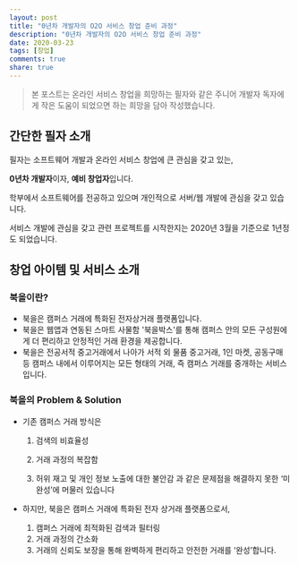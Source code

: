 ```yaml
---
layout: post
title: "0년차 개발자의 O2O 서비스 창업 준비 과정"
description: "0년차 개발자의 O2O 서비스 창업 준비 과정"
date: 2020-03-23
tags: [창업]
comments: true
share: true
---
```


> 본 포스트는 온라인 서비스 창업을 희망하는 필자와 같은 주니어 개발자 독자에게 작은 도움이 되었으면 하는 희망을 담아 작성했습니다.
>

## 간단한 필자 소개

필자는 소프트웨어 개발과 온라인 서비스 창업에 큰 관심을 갖고 있는,

**0년차 개발자**이자, **예비 창업자**입니다.



학부에서 소프트웨어를 전공하고 있으며 개인적으로 서버/웹 개발에 관심을 갖고 있습니다. 

서비스 개발에 관심을 갖고 관련 프로젝트를 시작한지는 2020년 3월을 기준으로 1년정도 되었습니다.

## 창업 아이템 및 서비스 소개

### 북을이란?
- 북을은 캠퍼스 거래에 특화된 전자상거래 플랫폼입니다.
- 북을은 웹앱과 연동된 스마트 사물함 '북을박스'를 통해 캠퍼스 안의 모든 구성원에게 더 편리하고 안정적인 거래 환경을 제공합니다.
- 북을은 전공서적 중고거래에서 나아가 서적 외 물품 중고거래, 1인 마켓, 공동구매 등 캠퍼스 내에서 이루어지는 모든 형태의 거래, 즉 캠퍼스 거래를 중개하는 서비스입니다.
### 북을의 Problem & Solution
- 기존 캠퍼스 거래 방식은

  1. 검색의 비효율성
  2. 거래 과정의 복잡함

  3. 허위 재고 및 개인 정보 노출에 대한 불안감 과 같은 문제점을 해결하지 못한 ‘미완성’에 머물러 있습니다

- 하지만, 북을은 캠퍼스 거래에 특화된 전자 상거래 플랫폼으로서,

  1. 캠퍼스 거래에 최적화된 검색과 필터링
  2. 거래 과정의 간소화
  3. 거래의 신뢰도 보장을 통해 완벽하게 편리하고 안전한 거래를 ‘완성’합니다.